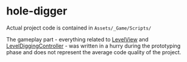 # hole-digger

Actual project code is contained in `Assets/_Game/Scripts/`

The gameplay part - everything related to [LevelView](Assets/_Game/Scripts/Game/Level/LevelView.cs) and [LevelDiggingController](Assets/_Game/Scripts/Game/Level/Digging/LevelDiggingController.cs) - was written in a hurry
during the prototyping phase and does not represent the average code quality of the project.